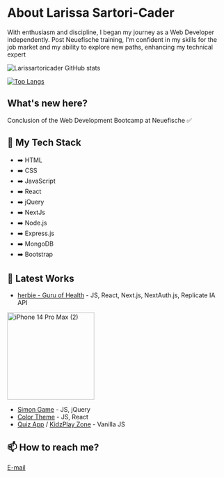 
# About Larissa Sartori-Cader

With enthusiasm and discipline, I began my journey as a Web Developer independently. Post Neuefische training, I'm confident in my skills for the job market and my ability to explore new paths, enhancing my technical expert

![Larissartoricader GitHub stats](https://github-readme-stats.vercel.app/api?username=larissartoricader)

[![Top Langs](https://github-readme-stats.vercel.app/api/top-langs/?username=Larissartoricader)](https://github.com/larissartoricader/github-readme-stats)

## What's new here?

Conclusion of the Web Development Bootcamp at Neuefische ✅

## 🧠 My Tech Stack
- ➡️ HTML
- ➡️ CSS
- ➡️ JavaScript
- ➡️ React
- ➡️ jQuery
- ➡️ NextJs
- ➡️ Node.js
- ➡️ Express.js
- ➡️ MongoDB
- ➡️ Bootstrap

## 📕 Latest Works
- [herbie - Guru of Health](https://capstone-lime-gamma.vercel.app/) - JS, React, Next.js, NextAuth.js, Replicate IA API
<img src="https://github.com/Larissartoricader/Larissartoricader/assets/152177654/f2abdf95-1e90-4d2b-bd5e-c424444dae83" alt="iPhone 14 Pro Max (2)" width="200">

- [Simon Game](https://simon-jquery.vercel.app/) - JS, jQuery
- [Color Theme](https://recap-4.vercel.app/) - JS, React
- [Quiz App](https://eclectic-capybara-d9ba6d.netlify.app/) / [KidzPlay Zone](https://kidsplayground-ten.vercel.app/) - Vanilla JS


## 📫 How to reach me?

[E-mail](mailto:sartorilarissa.br@gmail.com)

